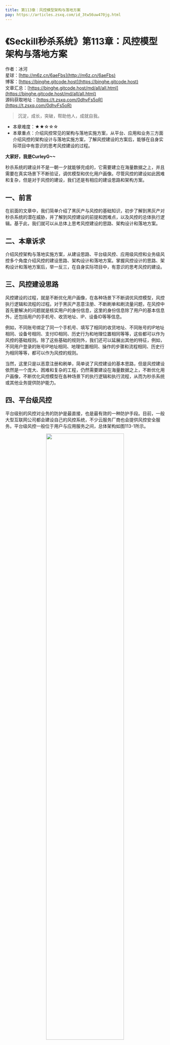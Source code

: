 ```yaml
---
title: 第113章：风控模型架构与落地方案
pay: https://articles.zsxq.com/id_3tw56uw470jg.html
---
```


# 《Seckill秒杀系统》第113章：风控模型架构与落地方案

作者：冰河
<br/>星球：[http://m6z.cn/6aeFbs](http://m6z.cn/6aeFbs)
<br/>博客：[https://binghe.gitcode.host](https://binghe.gitcode.host)
<br/>文章汇总：[https://binghe.gitcode.host/md/all/all.html](https://binghe.gitcode.host/md/all/all.html)
<br/>源码获取地址：[https://t.zsxq.com/0dhvFs5oR](https://t.zsxq.com/0dhvFs5oR)

> 沉淀，成长，突破，帮助他人，成就自我。

* 本章难度：★★☆☆☆
* 本章重点：介绍风控常见的架构与落地实施方案，从平台、应用和业务三方面介绍风控的架构设计与落地实施方案，了解风控建设的方案后，能够在自身实际项目中有意识的思考风控建设的过程。

**大家好，我是CurleyG~~**

秒杀系统的建设并不是一朝一夕就能够完成的，它需要建立在海量数据之上，并且需要在真实场景下不断验证，调优模型和优化用户画像。尽管风控的建设如此困难和复杂，但是对于风控的建设，我们还是有相应的建设思路和架构方案。

## 一、前言

在前面的文章中，我们简单介绍了黑灰产与风控的基础知识，初步了解到黑灰产对秒杀系统的潜在威胁，并了解到风控建设的前提和困难点，以及风控的总体执行逻辑。基于此，我们就可以从总体上思考风控建设的思路、架构设计和落地方案。

## 二、本章诉求

介绍风控架构与落地实施方案，从建设思路、平台级风控、应用级风控和业务级风控多个角度介绍风控的建设思路、架构设计和落地方案。掌握风控设计的思路、架构设计和落地方案后，举一反三，在自身实际项目中，有意识的思考风控的建设。

## 三、风控建设思路

风控建设的过程，就是不断优化用户画像，在各种场景下不断调优风控模型，风控执行逻辑和流程的过程。对于黑灰产恶意注册、不断刷单和刷流量问题，在风控中首先要解决的问题就是核实用户的身份信息，这里的身份信息除了用户的基本信息外，还包括用户的手机号、收货地址、IP、设备ID等等信息。

例如，不同账号绑定了同一个手机号、填写了相同的收货地址、不同账号的IP地址相同、设备号相同、支付ID相同、历史行为和地理位置相同等等，这些都可以作为风控的基础规则。除了这些基础的规则外，我们还可以延展出其他的特征，例如，不同用户登录的账号IP地址相同、地理位置相同、操作的步骤和流程相同、历史行为相同等等，都可以作为风控的规则。

当然，这里只是以恶意注册和刷单，简单说了风控建设的基本思路，但是风控建设依然是一个庞大、困难和复杂的工程，仍然需要建设在海量数据之上，不断优化用户画像，不断优化风控模型在各种场景下的执行逻辑和执行流程，从而为秒杀系统或其他业务提供防护能力。

## 四、平台级风控

平台级别的风控对业务的防护是最直接，也是最有效的一种防护手段。目前，一般大型互联网公司都会建设自己的风控系统，不少云服务厂商也会提供风控安全服务。平台级风控一般位于用户与应用服务之间，总体架构如图113-1所示。

<div align="center">
    <img src="https://binghe.gitcode.host/images/project/seckill/seckill-2023-09-23-001.png?raw=true" width="70%">
    <br/>
</div>

可以看到，平台级风控安全防护位于客户端与应用之间，会对进入系统的流量进行拦截和清洗，过滤掉其中的攻击流量、刷单流量、爬虫和其他恶意流量。流量进入平台级风控后，会根据配置选择对应的风控策略，执行相应的风控逻辑，例如限流、防恶意刷单刷流量等，执行完对应的风控策略后，会根据配置选择对应的结果处理方式，例如通过请求、拒绝请求、需要安全校验等等，涉及到安全校验时，可能需要手机号验证，人机验证码等等。

经过平台级风控的防护后，再进入应用级风控，此时的流量相比于一开始进入平台级风控的流量更加有效，但是此时的流量并不是完全有效的，其中会掺杂少部分刷单流量和其他恶意流量等。可以在应用级风控防护中，进一步做流量的清洗和防护。

## 五、应用级风控

## 查看完整文章

加入[冰河技术](http://m6z.cn/6aeFbs)知识星球，解锁完整技术文章与完整代码

